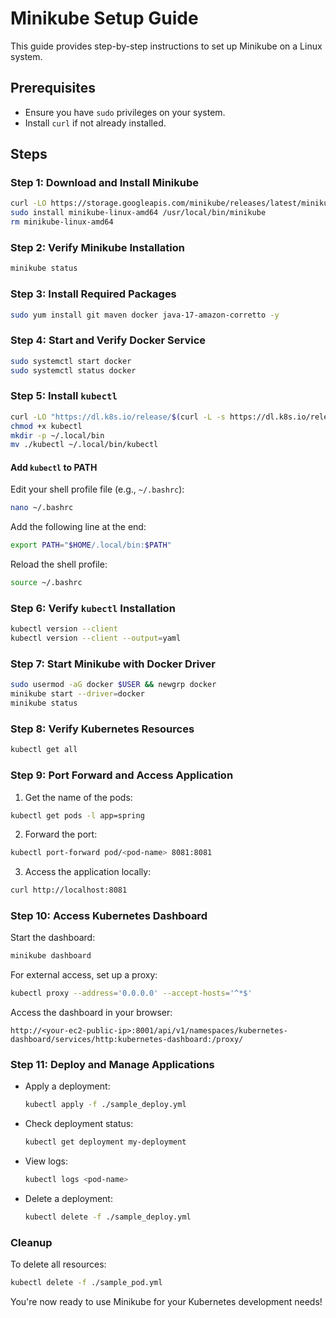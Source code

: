 # Minikube Setup Guide

This guide provides step-by-step instructions to set up Minikube on a Linux system.

## Prerequisites
- Ensure you have `sudo` privileges on your system.
- Install `curl` if not already installed.

## Steps

### Step 1: Download and Install Minikube
```bash
curl -LO https://storage.googleapis.com/minikube/releases/latest/minikube-linux-amd64
sudo install minikube-linux-amd64 /usr/local/bin/minikube
rm minikube-linux-amd64
```

### Step 2: Verify Minikube Installation
```bash
minikube status
```

### Step 3: Install Required Packages
```bash
sudo yum install git maven docker java-17-amazon-corretto -y
```

### Step 4: Start and Verify Docker Service
```bash
sudo systemctl start docker
sudo systemctl status docker
```

### Step 5: Install `kubectl`
```bash
curl -LO "https://dl.k8s.io/release/$(curl -L -s https://dl.k8s.io/release/stable.txt)/bin/linux/amd64/kubectl"
chmod +x kubectl
mkdir -p ~/.local/bin
mv ./kubectl ~/.local/bin/kubectl
```

#### Add `kubectl` to PATH
Edit your shell profile file (e.g., `~/.bashrc`):
```bash
nano ~/.bashrc
```
Add the following line at the end:
```bash
export PATH="$HOME/.local/bin:$PATH"
```
Reload the shell profile:
```bash
source ~/.bashrc
```

### Step 6: Verify `kubectl` Installation
```bash
kubectl version --client
kubectl version --client --output=yaml
```

### Step 7: Start Minikube with Docker Driver
```bash
sudo usermod -aG docker $USER && newgrp docker
minikube start --driver=docker
minikube status
```

### Step 8: Verify Kubernetes Resources
```bash
kubectl get all
```

### Step 9: Port Forward and Access Application
1. Get the name of the pods:
  ```bash
  kubectl get pods -l app=spring
  ```
2. Forward the port:
  ```bash
  kubectl port-forward pod/<pod-name> 8081:8081
  ```
3. Access the application locally:
  ```bash
  curl http://localhost:8081
  ```

### Step 10: Access Kubernetes Dashboard
Start the dashboard:
```bash
minikube dashboard
```

For external access, set up a proxy:
```bash
kubectl proxy --address='0.0.0.0' --accept-hosts='^*$'
```
Access the dashboard in your browser:
```
http://<your-ec2-public-ip>:8001/api/v1/namespaces/kubernetes-dashboard/services/http:kubernetes-dashboard:/proxy/
```

### Step 11: Deploy and Manage Applications
- Apply a deployment:
  ```bash
  kubectl apply -f ./sample_deploy.yml
  ```
- Check deployment status:
  ```bash
  kubectl get deployment my-deployment
  ```
- View logs:
  ```bash
  kubectl logs <pod-name>
  ```
- Delete a deployment:
  ```bash
  kubectl delete -f ./sample_deploy.yml
  ```

### Cleanup
To delete all resources:
```bash
kubectl delete -f ./sample_pod.yml
```

You're now ready to use Minikube for your Kubernetes development needs!
